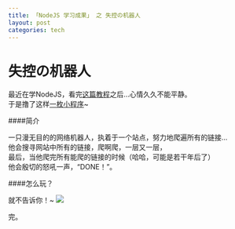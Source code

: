 ```yaml
---
title: 「NodeJS 学习成果」 之 失控の机器人  
layout: post
categories: tech
---
```

失控の机器人 
======
 
最近在学NodeJS，看完[这篇教程](https://github.com/alsotang/node-lessons/tree/master/lesson3)之后...心情久久不能平静。   
于是撸了这样[一枚小程序](https://github.com/happlex/uncontrolled-spider)~
   
####简介
   
一只漫无目的的网络机器人，执着于一个站点，努力地爬遍所有的链接...   
他会搜寻网站中所有的链接，爬啊爬，一层又一层，   
最后，当他爬完所有能爬的链接的时候（哈哈，可能是若干年后了）   
他会殷切的怒吼一声，“DONE！”。   
   
   
####怎么玩？
   
就不告诉你！~
![](http://daiison.qiniudn.com/1.jpg)
   
完。   
   
